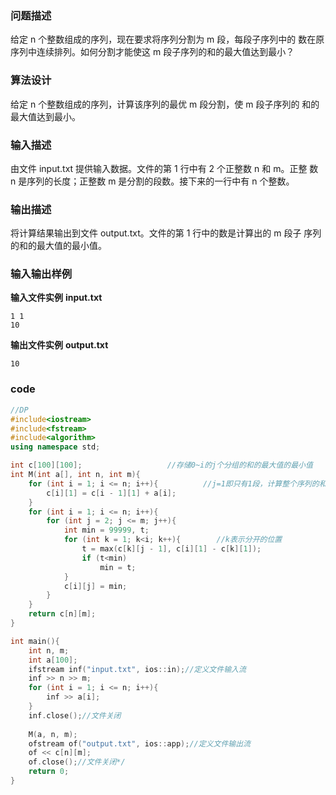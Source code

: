 ### 问题描述

给定 n 个整数组成的序列，现在要求将序列分割为 m 段，每段子序列中的 数在原序列中连续排列。如何分割才能使这 m 段子序列的和的最大值达到最小？

### 算法设计

给定 n 个整数组成的序列，计算该序列的最优 m 段分割，使 m 段子序列的 和的最大值达到最小。 

### 输入描述

由文件 input.txt 提供输入数据。文件的第 1 行中有 2 个正整数 n 和 m。正整 数 n 是序列的长度；正整数 m 是分割的段数。接下来的一行中有 n 个整数。 

### 输出描述

将计算结果输出到文件 output.txt。文件的第 1 行中的数是计算出的 m 段子 序列的和的最大值的最小值。

### 输入输出样例
**输入文件实例**
**input.txt**

```
1 1
10
```

**输出文件实例**
**output.txt**
```
10
```

### code
```c++
//DP
#include<iostream>
#include<fstream>
#include<algorithm>
using namespace std;

int c[100][100];                   //存储0~i的j个分组的和的最大值的最小值 
int M(int a[], int n, int m){
	for (int i = 1; i <= n; i++){          //j=1即只有1段，计算整个序列的和 
		c[i][1] = c[i - 1][1] + a[i];
	}
	for (int i = 1; i <= n; i++){
		for (int j = 2; j <= m; j++){
			int min = 99999, t;
			for (int k = 1; k<i; k++){        //k表示分开的位置 
				t = max(c[k][j - 1], c[i][1] - c[k][1]);
				if (t<min)
					min = t;
			}
			c[i][j] = min;
		}
	}
	return c[n][m];
}

int main(){
	int n, m;
	int a[100];
	ifstream inf("input.txt", ios::in);//定义文件输入流	
	inf >> n >> m;
	for (int i = 1; i <= n; i++){
		inf >> a[i];
	}
	inf.close();//文件关闭
	
	M(a, n, m);
	ofstream of("output.txt", ios::app);//定义文件输出流
	of << c[n][m];
	of.close();//文件关闭*/
	return 0;
}
```



